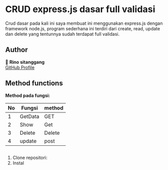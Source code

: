 # CRUD express.js dasar full validasi

Crud dasar pada kali ini saya membuat ini menggunakan express.js dengan framework node.js, program sederhana ini terdiri dari create, read, update dan delete yang tentunnya sudah terdapat full validasi.

## Author

👤 **Rino sitanggang**  
[GitHub Profile](https://github.com/username/Rinoyy)

## Method functions

**Method pada fungsi:**

| No  | Fungsi  | method |
| --- | ------- | ------ |
| 1   | GetData | GET    |
| 2   | Show    | Get    |
| 3   | Delete  | Delete |
| 4   | update  | post   |

##

1. Clone repositori:
2. Instal
